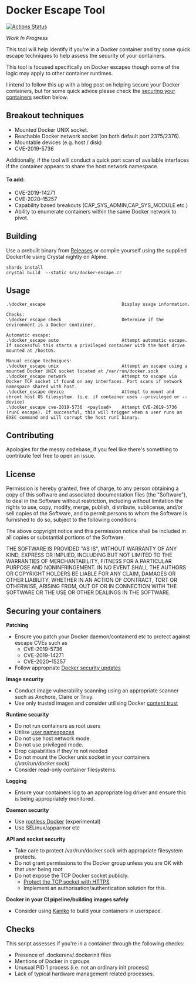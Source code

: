 # Docker Escape Tool

[![Actions Status](https://github.com/PercussiveElbow/docker-escape-tool/workflows/Main/badge.svg)](https://github.com/PercussiveElbow/docker-escape-tool/actions)

*Work In Progress*

This tool will help identify if you're in a Docker container and try some quick escape techniques to help assess the security of your containers. 

This tool is focused specifically on Docker escapes though some of the logic may apply to other container runtimes.

I intend to follow this up with a blog post on helping secure your Docker containers, but for some quick advice please check the [securing your containers](#securing-your-containers) section below.


## Breakout techniques

* Mounted Docker UNIX socket.
* Reachable Docker network socket (on both default port 2375/2376).
* Mountable devices (e.g. host / disk)
* CVE-2019-5736

Additionally, if the tool will conduct a quick port scan of available interfaces if the container appears to share the host network namespace.

#### To add:
* CVE-2019-14271
* CVE-2020–15257
* Capability based breakouts (CAP_SYS_ADMIN,CAP_SYS_MODULE etc.)
* Ability to enumerate containers within the same Docker network to pivot.

## Building

Use a prebuilt binary from [Releases]("https://github.com/PercussiveElbow/docker-escape-tool/releases") or compile yourself using the supplied Dockerfile using Crystal nightly on Alpine.

```
shards install
crystal build  --static src/docker-escape.cr
```



## Usage

```
.\docker_escape                             Display usage information.

Checks:
.\docker_escape check                       Determine if the environment is a Docker container.

Automatic escape:
.\docker_escape auto                        Attempt automatic escape. If successful this starts a privileged container with the host drive mounted at /hostOS.

Manual escape techniques:
.\docker_escape unix                        Attempt an escape using a mounted Docker UNIX socket located at /var/run/docker.sock
.\docker_escape network                     Attempt to escape via Docker TCP socket if found on any interfaces. Port scans if network namespace shared with host.
.\docker_escape device                      Attempt to mount and chroot host OS filesystem. (i.e. if container uses --privileged or --device)
.\docker_escape cve-2019-5736  <payload>    Attempt CVE-2019-5736 (runC escape). If successful, this will trigger when a user runs an EXEC command and will corrupt the host runC binary.
```
## Contributing

Apologies for the messy codebase, if you feel like there's something to contribute feel free to open an issue.


## License
Permission is hereby granted, free of charge, to any person obtaining a copy of this software and associated documentation files (the "Software"), to deal in the Software without restriction, including without limitation the rights to use, copy, modify, merge, publish, distribute, sublicense, and/or sell copies of the Software, and to permit persons to whom the Software is furnished to do so, subject to the following conditions:

The above copyright notice and this permission notice shall be included in all copies or substantial portions of the Software.

THE SOFTWARE IS PROVIDED "AS IS", WITHOUT WARRANTY OF ANY KIND, EXPRESS OR IMPLIED, INCLUDING BUT NOT LIMITED TO THE WARRANTIES OF MERCHANTABILITY, FITNESS FOR A PARTICULAR PURPOSE AND NONINFRINGEMENT. IN NO EVENT SHALL THE AUTHORS OR COPYRIGHT HOLDERS BE LIABLE FOR ANY CLAIM, DAMAGES OR OTHER LIABILITY, WHETHER IN AN ACTION OF CONTRACT, TORT OR OTHERWISE, ARISING FROM, OUT OF OR IN CONNECTION WITH THE SOFTWARE OR THE USE OR OTHER DEALINGS IN THE SOFTWARE.


## Securing your containers

**Patching**
* Ensure you patch your Docker daemon/containerd etc to protect against escape CVEs such as 
  * CVE-2019-5736
  * CVE-2019-14271
  * CVE-2020–15257
* Follow appropriate [Docker security updates](https://www.docker.com/blog/tag/docker-security/)

**Image security**
* Conduct image vulnerability scanning using an appropriate scanner such as Anchore, Claire or Trivy.
* Use only trusted images and consider utilising Docker [content trust](https://docs.docker.com/engine/security/trust/)

**Runtime security**
* Do not run containers as root users
* Utilise [user namespaces](https://docs.docker.com/engine/security/userns-remap/)
* Do not use host network mode.
* Do not use privileged mode.
* Drop capabilities if they're not needed
* Do not mount the Docker unix socket in your containers (*/var/run/docker.sock*)
* Consider read-only container filesystems.

**Logging**
* Ensure your containers log to an appropriate log driver and ensure this is being appropriately monitored.

**Daemon security**
* Use [rootless Docker](https://docs.docker.com/engine/security/rootless/) (experimental)
* Use SELinux/apparmor etc

**API and socket security**
* Take care to protect /var/run/docker.sock with appropriate filesystem protects. 
* Do not grant permissions to the Docker group unless you are OK with that user being root
* Do not expose the TCP Docker socket publicly.
  * [Protect the TCP socket with HTTPS](https://docs.docker.com/engine/security/https/)
  * Implement an authorisation/authentication solution for this.
  
**Docker in your CI pipeline/building images safely**
* Consider using [Kaniko](https://github.com/GoogleContainerTools/kaniko) to build your containers in userspace.

## Checks
This script assesses if you're in a container through the following checks:
* Presence of .dockerenv/.dockerinit files
* Mentions of Docker in cgroups
* Unusual PID 1 process (i.e. not an ordinary init process)
* Lack of typical hardware management related processes.

